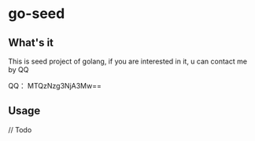 # go-seed

## What's it

This is seed project of golang, if you are interested in it, u can contact me by QQ

QQ： MTQzNzg3NjA3Mw==

## Usage

// Todo
